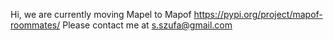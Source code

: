 Hi, we are currently moving Mapel to Mapof https://pypi.org/project/mapof-roommates/
Please contact me at s.szufa@gmail.com
